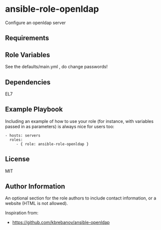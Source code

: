 ansible-role-openldap
=========

Configure an openldap server

Requirements
------------


Role Variables
--------------

See the defaults/main.yml , do change passwords!

Dependencies
------------

EL7


Example Playbook
----------------

Including an example of how to use your role (for instance, with variables passed in as parameters) is always nice for users too:

    - hosts: servers
      roles:
         - { role: ansible-role-openldap }

License
-------

MIT

Author Information
------------------

An optional section for the role authors to include contact information, or a website (HTML is not allowed).

Inspiration from:
 - https://github.com/kbrebanov/ansible-openldap
